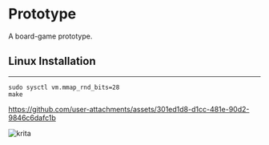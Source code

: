 # Prototype
A board-game prototype.

## Linux Installation
---
```
sudo sysctl vm.mmap_rnd_bits=28
make	
```



https://github.com/user-attachments/assets/301ed1d8-d1cc-481e-90d2-9846c6dafc1b



![krita](https://github.com/user-attachments/assets/3840cdbd-0327-4622-af5f-1cc4f70de06d)

